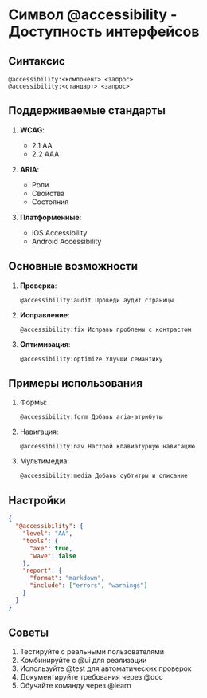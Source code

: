 # Символ @accessibility - Доступность интерфейсов

## Синтаксис
```
@accessibility:<компонент> <запрос>
@accessibility:<стандарт> <запрос>
```

## Поддерживаемые стандарты
1. **WCAG**:
   - 2.1 AA
   - 2.2 AAA

2. **ARIA**:
   - Роли
   - Свойства
   - Состояния

3. **Платформенные**:
   - iOS Accessibility
   - Android Accessibility

## Основные возможности
1. **Проверка**:
   ```cursor
   @accessibility:audit Проведи аудит страницы
   ```

2. **Исправление**:
   ```cursor
   @accessibility:fix Исправь проблемы с контрастом
   ```

3. **Оптимизация**:
   ```cursor
   @accessibility:optimize Улучши семантику
   ```

## Примеры использования
1. Формы:
   ```cursor
   @accessibility:form Добавь aria-атрибуты
   ```

2. Навигация:
   ```cursor
   @accessibility:nav Настрой клавиатурную навигацию
   ```

3. Мультимедиа:
   ```cursor
   @accessibility:media Добавь субтитры и описание
   ```

## Настройки
```json
{
  "@accessibility": {
    "level": "AA",
    "tools": {
      "axe": true,
      "wave": false
    },
    "report": {
      "format": "markdown",
      "include": ["errors", "warnings"]
    }
  }
}
```

## Советы
1. Тестируйте с реальными пользователями
2. Комбинируйте с @ui для реализации
3. Используйте @test для автоматических проверок
4. Документируйте требования через @doc
5. Обучайте команду через @learn